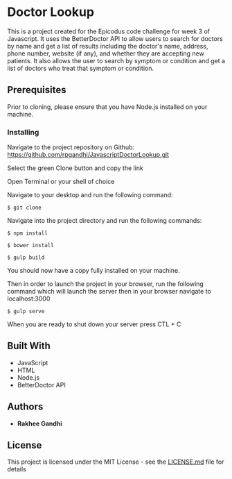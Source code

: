 # Doctor Lookup

This is a project created for the Epicodus code challenge for week 3 of Javascript. It uses the BetterDoctor API to allow users to search for doctors by name and get a list of results including the doctor's name, address, phone number, website (if any), and whether they are accepting new patients. It also allows the user to search by symptom or condition and get a list of doctors who treat that symptom or condition.

## Prerequisites

Prior to cloning, please ensure that you have Node.js installed on your machine.


### Installing

Navigate to the project repository on Github: https://github.com/rpgandhi/JavascriptDoctorLookup.git

Select the green Clone button and copy the link

Open Terminal or your shell of choice

Navigate to your desktop and run the following command:
```
$ git clone
```
Navigate into the project directory and run the following commands:
```
$ npm install
```
```
$ bower install
```
```
$ gulp build
```

You should now have a copy fully installed on your machine.

Then in order to launch the project in your browser, run the following command which will launch the server then in your browser navigate to localhost:3000
```
$ gulp serve
```
When you are ready to shut down your server press CTL + C


## Built With

* JavaScript
* HTML
* Node.js
* BetterDoctor API


## Authors

* **Rakhee Gandhi**

## License

This project is licensed under the MIT License - see the [LICENSE.md](LICENSE.md) file for details
